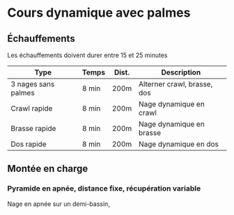 Cours dynamique avec palmes
===========================

## Échauffements

Les échauffements doivent durer entre 15 et 25 minutes

| Type                   | Temps | Dist. | Description                                                 |
|------------------------|-------|-------|-------------------------------------------------------------|
| 3 nages sans palmes    | 8 min | 200m  | Alterner crawl, brasse, dos                                 |
| Crawl rapide           | 8 min | 200m  | Nage dynamique en crawl                                     |
| Brasse rapide          | 8 min | 200m  | Nage dynamique en brasse                                    |
| Dos rapide             | 8 min | 200m  | Nage dynamique en dos                                       |

## Montée en charge

### Pyramide en apnée, distance fixe, récupération variable

Nage en apnée sur un demi-bassin, 
